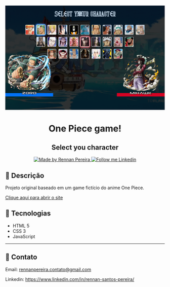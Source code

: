 ![preview](./github/preview.png)

<h1 align="center">
  One Piece game!  
</h1>
<h2 align="center">
Select you character
</h2>

<p align="center">
  <a href="https://github.com/RennanPereira">
    <img alt="Made by Rennan Pereira" src="https://img.shields.io/badge/Made%20by-Rennan%20Pereira-2ecc71">
  </a>

  <a href="https://www.linkedin.com/in/rennan-santos-pereira/" target="_blank">
    <img alt="Follow me Linkedin" src="https://img.shields.io/badge/Follow%20up-rennanpereira-2ecc71?style=social&logo=linkedin">
  </a>
</p>

## 📝 Descrição

Projeto original baseado em um game fictício do anime One Piece.


[Clique aqui para abrir o site](https://rennanpereira.github.io/One-Piece-project---Selecione-seu-personagem/)

## 🚀 Tecnologias

- HTML 5
- CSS 3
- JavaScript

---
## 💜 Contato
Email:
rennanpereira.contato@gmail.com

Linkedin:
https://www.linkedin.com/in/rennan-santos-pereira/
